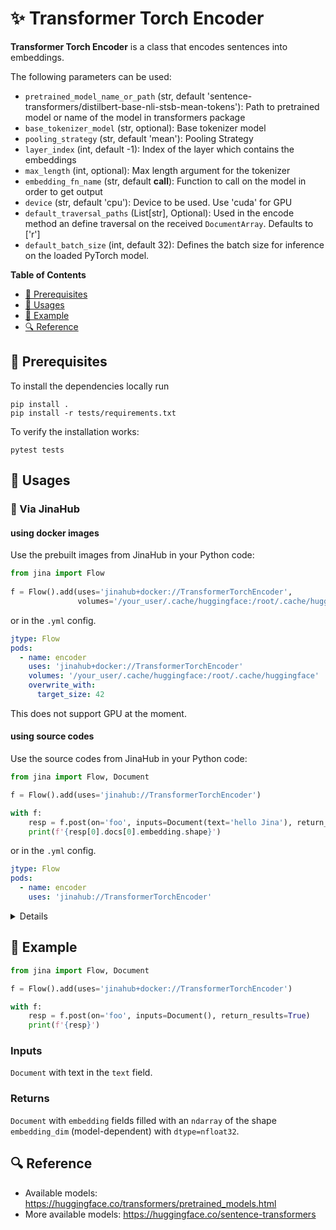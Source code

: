 # ✨ Transformer Torch Encoder

**Transformer Torch Encoder** is a class that encodes sentences into embeddings.

The following parameters can be used:

- `pretrained_model_name_or_path` (str, default 'sentence-transformers/distilbert-base-nli-stsb-mean-tokens'): Path to pretrained model or name of the model in transformers package
- `base_tokenizer_model` (str, optional): Base tokenizer model
- `pooling_strategy` (str, default 'mean'): Pooling Strategy
- `layer_index` (int, default -1): Index of the layer which contains the embeddings
- `max_length` (int, optional): Max length argument for the tokenizer
- `embedding_fn_name` (str, default __call__): Function to call on the model in order to get output
- `device` (str, default 'cpu'): Device to be used. Use 'cuda' for GPU
- `default_traversal_paths` (List[str], Optional): Used in the encode method an define traversal on the received `DocumentArray`. Defaults to ['r']
- `default_batch_size` (int, default 32): Defines the batch size for inference on the loaded PyTorch model.


<!-- START doctoc generated TOC please keep comment here to allow auto update -->
<!-- DON'T EDIT THIS SECTION, INSTEAD RE-RUN doctoc TO UPDATE -->
**Table of Contents**

- [🌱 Prerequisites](#-prerequisites)
- [🚀 Usages](#-usages)
- [🎉️ Example](#%EF%B8%8F-example)
- [🔍️ Reference](#%EF%B8%8F-reference)

<!-- END doctoc generated TOC please keep comment here to allow auto update -->

## 🌱 Prerequisites

To install the dependencies locally run 
```
pip install . 
pip install -r tests/requirements.txt
```
To verify the installation works:
```
pytest tests
```

## 🚀 Usages

### 🚚 Via JinaHub

#### using docker images
Use the prebuilt images from JinaHub in your Python code: 

```python
from jina import Flow
	
f = Flow().add(uses='jinahub+docker://TransformerTorchEncoder',
               volumes='/your_user/.cache/huggingface:/root/.cache/huggingface')
```

or in the `.yml` config.
	
```yaml
jtype: Flow
pods:
  - name: encoder
    uses: 'jinahub+docker://TransformerTorchEncoder'
    volumes: '/your_user/.cache/huggingface:/root/.cache/huggingface'
    overwrite_with: 
      target_size: 42
``` 
This does not support GPU at the moment.

#### using source codes
Use the source codes from JinaHub in your Python code:

```python
from jina import Flow, Document

f = Flow().add(uses='jinahub://TransformerTorchEncoder')

with f:
    resp = f.post(on='foo', inputs=Document(text='hello Jina'), return_results=True)
    print(f'{resp[0].docs[0].embedding.shape}')
```

or in the `.yml` config.

```yaml
jtype: Flow
pods:
  - name: encoder
    uses: 'jinahub://TransformerTorchEncoder'
```
<details>

### 📦️ Via Pypi

1. Install the `executor-transformer-torch-encoder` package.

	```bash
	pip install git+https://github.com/jina-ai/executor-transformer-torch-encoder.git
	```

1. Use `executor-transformer-torch-encoder` in your code

	```python
	from jina import Flow
	from jinahub.text.encoders.transform_encoder import TransformerTorchEncoder

	
	f = Flow().add(uses=TransformerTorchEncoder)
	```


### 🐳 Via Docker

1. Clone the repo and build the docker image

	```shell
	git clone https://github.com/jina-ai/executor-transformer-torch-encoder.git
	cd executor-transformer-torch-encoder
	docker build -t transformer-torch-encoder .
	```
    Alternatively, build the GPU docker image:
    ```shell
    docker build -f Dockerfile.gpu -t transformer-torch-encoder .
	```

1. Use `transformer-torch-encoder` in your codes

	```python
	from jina import Flow
	
	f = Flow().add(uses='docker://transformer-torch-encoder')
	```
    Or, when using the GPU image:
	```python
	from jina import Flow
	
	f = Flow().add(uses='docker://transformer-torch-encoder', docker_kwargs={'runtime': 'nvidia'})
	```
	
</details>

## 🎉️ Example 


```python
from jina import Flow, Document

f = Flow().add(uses='jinahub+docker://TransformerTorchEncoder')

with f:
    resp = f.post(on='foo', inputs=Document(), return_results=True)
	print(f'{resp}')
```

### Inputs 

`Document` with text in the `text` field.

### Returns

`Document` with `embedding` fields filled with an `ndarray` of the shape `embedding_dim` (model-dependent) with `dtype=nfloat32`.


## 🔍️ Reference
- Available models: https://huggingface.co/transformers/pretrained_models.html
- More available models: https://huggingface.co/sentence-transformers
